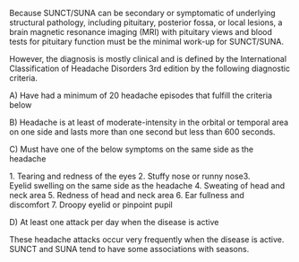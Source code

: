 Because SUNCT/SUNA can be secondary or symptomatic of underlying structural pathology, including pituitary, posterior fossa, or local lesions, a brain magnetic resonance imaging (MRI) with pituitary views and blood tests for pituitary function must be the minimal work-up for SUNCT/SUNA.

However, the diagnosis is mostly clinical and is defined by the International Classification of Headache Disorders 3rd edition by the following diagnostic criteria.

A) Have had a minimum of 20 headache episodes that fulfill the criteria below

B) Headache is at least of moderate-intensity in the orbital or temporal area on one side and lasts more than one second but less than 600 seconds.

C) Must have one of the below symptoms on the same side as the headache

1. Tearing and redness of the eyes 2. Stuffy nose or runny nose3. Eyelid swelling on the same side as the headache 4. Sweating of head and neck area 5. Redness of head and neck area 6. Ear fullness and discomfort 7. Droopy eyelid or pinpoint pupil

D) At least one attack per day when the disease is active

These headache attacks occur very frequently when the disease is active. SUNCT and SUNA tend to have some associations with seasons.